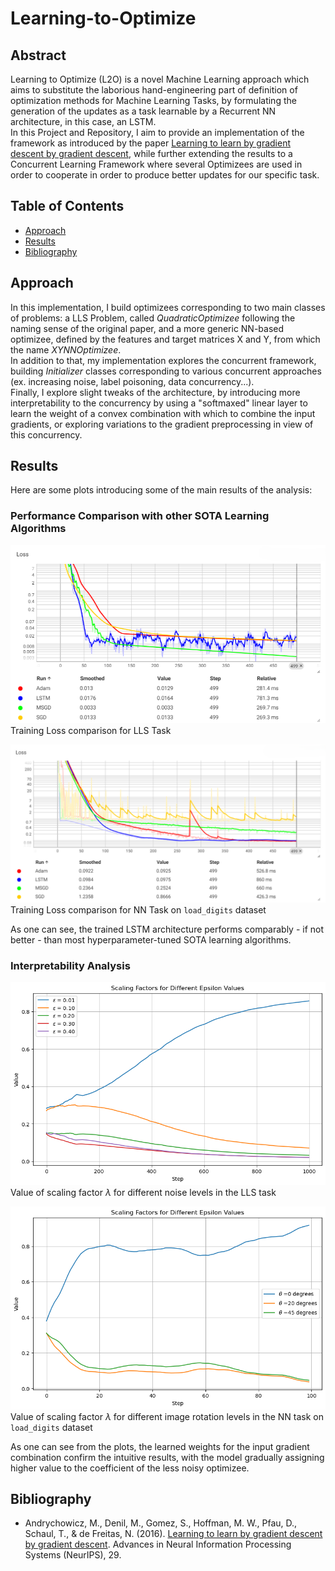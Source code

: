 # Learning-to-Optimize

## Abstract
Learning to Optimize (L2O) is a novel Machine Learning approach which aims to substitute the laborious hand-engineering part of definition of optimization methods for Machine Learning Tasks, by formulating the generation of the updates as a task learnable by a Recurrent NN architecture, in this case, an LSTM.   
In this Project and Repository, I aim to provide an implementation of the framework as introduced by the paper [Learning to learn by gradient descent by gradient descent](https://arxiv.org/abs/1606.04474), while further extending the results to a Concurrent Learning Framework where several Optimizees are used in order to cooperate in order to produce better updates for our specific task.

## Table of Contents

- [Approach](#approach)
- [Results](#results)
- [Bibliography](#bibliography)

## Approach
In this implementation, I build optimizees corresponding to two main classes of problems: a LLS Problem, called *QuadraticOptimizee* following the naming sense of the original paper, and a more generic NN-based optimizee, defined by the features and target matrices X and Y, from which the name *XYNNOptimizee*.   
In addition to that, my implementation explores the concurrent framework, building *Initializer* classes corresponding to various concurrent approaches (ex. increasing noise, label poisoning, data concurrency...).   
Finally, I explore slight tweaks of the architecture, by introducing more interpretability to the concurrency by using a "softmaxed" linear layer to learn the weight of a convex combination with which to combine the input gradients, or exploring variations to the gradient preprocessing in view of this concurrency.

## Results
Here are some plots introducing some of the main results of the analysis:

### Performance Comparison with other SOTA Learning Algorithms
![My Image](Images/Comparison_LLS.png)
Training Loss comparison for LLS Task

![My Image](Images/Comparison_MNIST.png)
Training Loss comparison for NN Task on `load_digits` dataset

As one can see, the trained LSTM architecture performs comparably - if not better - than most hyperparameter-tuned SOTA learning algorithms.
### Interpretability Analysis
![My Image](Images/Lambdas_Noise.png)
Value of scaling factor $\lambda$ for different noise levels in the LLS task

![My Image](Images/Concurrent_Rotation.png)
Value of scaling factor $\lambda$ for different image rotation levels in the NN task on `load_digits` dataset

As one can see from the plots, the learned weights for the input gradient combination confirm the intuitive results, with the model gradually assigning higher value to the coefficient of the less noisy optimizee.

## Bibliography

- Andrychowicz, M., Denil, M., Gomez, S., Hoffman, M. W., Pfau, D., Schaul, T., & de Freitas, N. (2016). [Learning to learn by gradient descent by gradient descent](https://arxiv.org/abs/1606.04474). Advances in Neural Information Processing Systems (NeurIPS), 29.